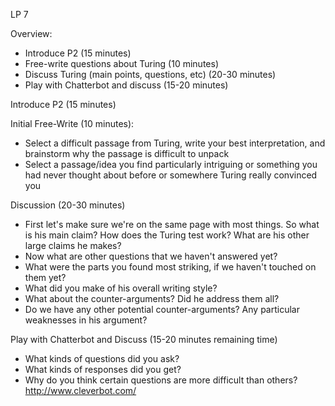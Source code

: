 LP 7

Overview:

- Introduce P2 (15 minutes)
- Free-write questions about Turing (10 minutes)
- Discuss Turing (main points, questions, etc) (20-30 minutes)
- Play with Chatterbot and discuss (15-20 minutes)

Introduce P2 (15 minutes)

Initial Free-Write (10 minutes):
  - Select a difficult passage from Turing, write your best interpretation, and brainstorm why the passage is difficult to unpack
  - Select a passage/idea you find particularly intriguing or something you had never thought about before or somewhere Turing really convinced you

Discussion (20-30 minutes)
  - First let's make sure we're on the same page with most things. So what is his main claim? How does the Turing test work? What are his other large claims he makes?
  - Now what are other questions that we haven't answered yet?
  - What were the parts you found most striking, if we haven't touched on them yet?
  - What did you make of his overall writing style?
  - What about the counter-arguments? Did he address them all?
  - Do we have any other potential counter-arguments? Any particular weaknesses in his argument?

Play with Chatterbot and Discuss (15-20 minutes remaining time)
  - What kinds of questions did you ask?
  - What kinds of responses did you get?
  - Why do you think certain questions are more difficult than others?
http://www.cleverbot.com/ 
